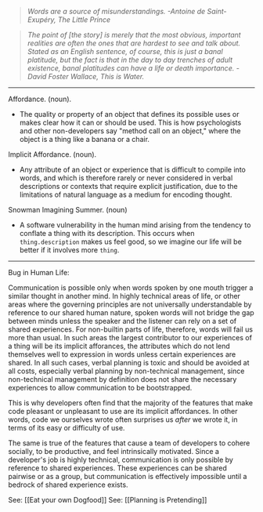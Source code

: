 >_Words are a source of misunderstandings._
>_-Antoine de Saint-Exupéry, The Little Prince_

> _The point of \[the story\] is merely that the most obvious, important realities are often the ones that are hardest to see and talk about. Stated as an English sentence, of course, this is just a banal platitude, but the fact is that in the day to day trenches of adult existence, banal platitudes can have a life or death importance._
> _-David Foster Wallace, This is Water._

---

Affordance. (noun).
- The quality or property of an object that defines its possible uses or makes clear how it can or should be used. This is how psychologists and other non-developers say "method call on an object," where the object is a thing like a banana or a chair.

Implicit Affordance. (noun).
- Any attribute of an object or experience that is difficult to compile into words, and which is therefore rarely or never considered in verbal descriptions or contexts that require explicit justification, due to the limitations of natural language as a medium for encoding thought.

Snowman Imagining Summer. (noun)
- A software vulnerability in the human mind arising from the tendency to conflate a thing with its description. This occurs when `thing.description` makes us feel good, so we imagine our life will be better if it involves more `thing`.

---

Bug in Human Life:

Communication is possible only when words spoken by one mouth trigger a similar thought in another mind. In highly technical areas of life, or other areas where the governing principles are not universally understandable by reference to our shared human nature, spoken words will not bridge the gap between minds unless the speaker and the listener can rely on a set of shared experiences. For non-builtin parts of life, therefore, words will fail us more than usual. In such areas the largest contributor to our experiences of a thing will be its implicit afforances, the attributes which do not lend themselves well to expression in words unless certain experiences are shared. In all such cases, verbal planning is toxic and should be avoided at all costs, especially verbal planning by non-technical management, since non-technical management by definition does not share the necessary experiences to allow communication to be bootstrapped.

This is why developers often find that the majority of the features that make code pleasant or unpleasant to use are its implicit affordances. In other words, code we ourselves wrote often surprises us _after_ we wrote it, in terms of its easy or difficulty of use.

The same is true of the features that cause a team of developers to cohere socially, to be productive, and feel intrinsically motivated. Since a developer's job is highly technical, communication is only possible by reference to shared experiences. These experiences can be shared pairwise or as a group, but communication is effectively impossible until a bedrock of shared experience exists.

See: [[Eat your own Dogfood]]
See: [[Planning is Pretending]]